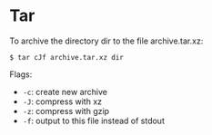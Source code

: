 Tar
===

To archive the directory dir to the file archive.tar.xz:

    $ tar cJf archive.tar.xz dir

Flags:

 * `-c`: create new archive
 * `-J`: compress with xz
 * `-z`: compress with gzip
 * `-f`: output to this file instead of stdout
